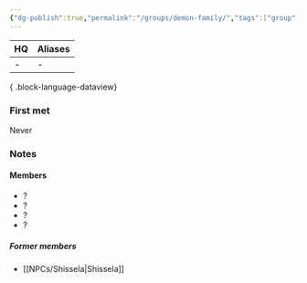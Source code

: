 ```yaml
---
{"dg-publish":true,"permalink":"/groups/demon-family/","tags":["group"],"dgShowBacklinks":true,"dgShowLocalGraph":true,"noteIcon":"group","created":"2024-01-06T01:03:22.295+01:00","updated":"2024-01-18T10:43:16.520+01:00"}
---
```


| HQ | Aliases |
| -- | ------- |
| \- | \-      |

{ .block-language-dataview}
### First met
Never
### Notes
#### Members
- ?
- ?
- ?
- ?
##### Former members
- [[NPCs/Shissela\|Shissela]]